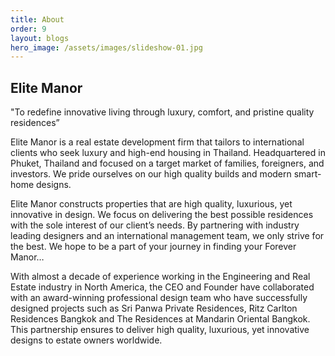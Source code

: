 ```yaml
---
title: About
order: 9
layout: blogs
hero_image: /assets/images/slideshow-01.jpg
---
```

## **Elite Manor**

<p class="blockquote">"To redefine innovative living through luxury, comfort, and pristine quality residences”</p>

Elite Manor is a real estate development firm that tailors to international clients who seek luxury and high-end housing in Thailand. Headquartered in Phuket, Thailand and focused on a target market of families, foreigners, and investors. We pride ourselves on our high quality builds and modern smart-home designs.

Elite Manor constructs properties that are high quality, luxurious, yet innovative in design. We focus on delivering the best possible residences with the sole interest of our client’s needs. By partnering with industry leading designers and an international management team, we only strive for the best. We hope to be a part of your journey in finding your Forever Manor…

With almost a decade of experience working in the Engineering and Real Estate industry in North America, the CEO and Founder have collaborated with an award-winning professional design team who have successfully designed projects such as Sri Panwa Private Residences, Ritz Carlton Residences Bangkok and The Residences at Mandarin Oriental Bangkok. This partnership ensures to deliver high quality, luxurious, yet innovative designs to estate owners worldwide.

<img class="w-100 shadow-lg" src="{{ '/assets/images/parallax-03.jpg ' | relative_url }}" alt="">